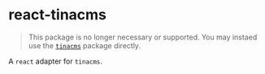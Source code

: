 # react-tinacms

> This package is no longer necessary or supported. You may instaed use the [`tinacms`](https://www.npmjs.com/tinacms) package directly.

A `react` adapter for `tinacms`.